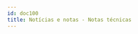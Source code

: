 ```yaml
---
id: doc100
title: Notícias e notas - Notas técnicas
---
```



<script src="//rss.bloople.net/?url=https%3A%2F%2Fwww.bcb.gov.br%2Fapi%2Ffeed%2Fsitebcb%2Fsitefeeds%2Fnotastecnicas&showtitle=false&type=js"></script>

